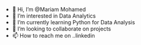 - 👋 Hi, I’m @Mariam Mohamed
- 👀 I’m interested in Data Analytics
- 🌱 I’m currently learning Python for Data Analysis
- 💞️ I’m looking to collaborate on projects
- 📫 How to reach me on ..linkedin

<!---
Mariam-Mohamed01/Mariam-Mohamed01 is a ✨ special ✨ repository because its `README.md` (this file) appears on your GitHub profile.
You can click the Preview link to take a look at your changes.
--->
